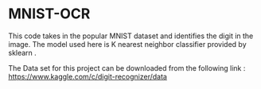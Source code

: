 # MNIST-OCR
This code takes in the popular MNIST dataset and identifies the digit in the image.
The model used here is K nearest neighbor classifier provided by sklearn .


The Data set for this project can be downloaded from the following link :
https://www.kaggle.com/c/digit-recognizer/data
